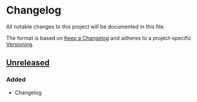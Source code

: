 # Changelog

All notable changes to this project will be documented in this file.

The format is based on [Keep a Changelog](https://keepachangelog.com/en/1.0.0/)
and adheres to a project-specific [Versioning](/README.md).

## [Unreleased]

### Added

- Changelog

[unreleased]: https://github.com/neolution-ch/Neolution.Extensions.Configuration.GoogleSecrets/compare/1.1.8...HEAD
[1.1.8]: https://github.com/neolution-ch/Neolution.Extensions.Configuration.GoogleSecrets/compare/1.1.7...1.1.8
